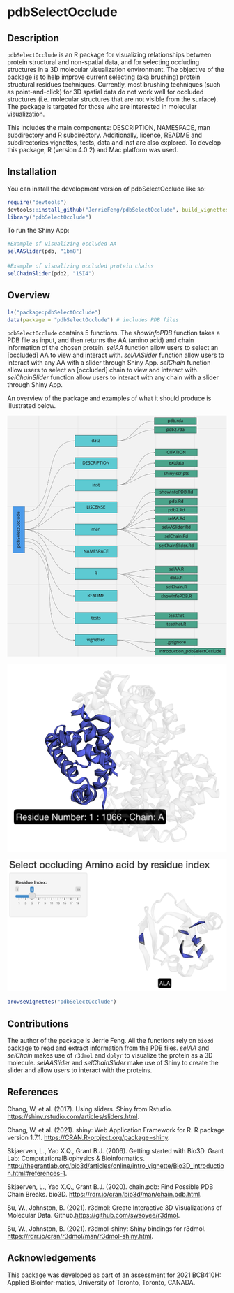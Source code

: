 
<!-- README.md is generated from README.Rmd. Please edit that file -->

# pdbSelectOcclude

<!-- badges: start -->
<!-- badges: end -->

## Description

`pdbSelectOcclude` is an R package for visualizing relationships between
protein structural and non-spatial data, and for selecting occluding
structures in a 3D molecular visualization environment. The objective of
the package is to help improve current selecting (aka brushing) protein
structural residues techniques. Currently, most brushing techniques
(such as point-and-click) for 3D spatial data do not work well for
occluded structures (i.e. molecular structures that are not visible from
the surface). The package is targeted for those who are interested in
molecular visualization.

This includes the main components: DESCRIPTION, NAMESPACE, man
subdirectory and R subdirectory. Additionally, licence, README and
subdirectories vignettes, tests, data and inst are also explored. To
develop this package, R (version 4.0.2) and Mac platform was used.

## Installation

You can install the development version of pdbSelectOcclude like so:

``` r
require("devtools")
devtools::install_github("JerrieFeng/pdbSelectOcclude", build_vignettes = TRUE)
library("pdbSelectOcclude")
```

To run the Shiny App:

``` r
#Example of visualizing occluded AA
selAASlider(pdb, "1bm8")

#Example of visualizing occluded protein chains
selChainSlider(pdb2, "1SI4")
```

## Overview

``` r
ls("package:pdbSelectOcclude")
data(package = "pdbSelectOcclude") # includes PDB files
```

`pdbSelectOcclude` contains 5 functions. The *showInfoPDB* function
takes a PDB file as input, and then returns the AA (amino acid) and
chain information of the chosen protein. *selAA* function allow users to
select an \[occluded\] AA to view and interact with. *selAASlider*
function allow users to interact with any AA with a slider through Shiny
App. *selChain* function allow users to select an \[occluded\] chain to
view and interact with. *selChainSlider* function allow users to
interact with any chain with a slider through Shiny App.

An overview of the package and examples of what it should produce is
illustrated below.

![](./inst/extdata/overview.png)

![](./inst/extdata/selChain.png)

![](./inst/extdata/selAA.png)

``` r
browseVignettes("pdbSelectOcclude")
```

## Contributions

The author of the package is Jerrie Feng. All the functions rely on
`bio3d` package to read and extract information from the PDB files.
*selAA* and *selChain* makes use of `r3dmol` and `dplyr` to visualize
the protein as a 3D molecule. *selAASlider* and *selChainSlider* make
use of Shiny to create the slider and allow users to interact with the
proteins.

## References

Chang, W, et al. (2017). Using sliders. Shiny from Rstudio.
<https://shiny.rstudio.com/articles/sliders.html>.

Chang, W, et al. (2021). shiny: Web Application Framework for R. R
package version 1.7.1. <https://CRAN.R-project.org/package=shiny>.

Skjaerven, L., Yao X.Q., Grant B.J. (2006). Getting started with Bio3D.
Grant Lab: ComputationalBiophysics & Bioinformatics.
<http://thegrantlab.org/bio3d/articles/online/intro_vignette/Bio3D_introduction.html#references-1>.

Skjaerven, L., Yao X.Q., Grant B.J. (2020). chain.pdb: Find Possible PDB
Chain Breaks. bio3D. <https://rdrr.io/cran/bio3d/man/chain.pdb.html>.

Su, W., Johnston, B. (2021). r3dmol: Create Interactive 3D
Visualizations of Molecular Data.
Github.https://github.com/swsoyee/r3dmol.

Su, W., Johnston, B. (2021). r3dmol-shiny: Shiny bindings for r3dmol.
<https://rdrr.io/cran/r3dmol/man/r3dmol-shiny.html>.

## Acknowledgements

This package was developed as part of an assessment for 2021 BCB410H:
Applied Bioinfor-matics, University of Toronto, Toronto, CANADA.
